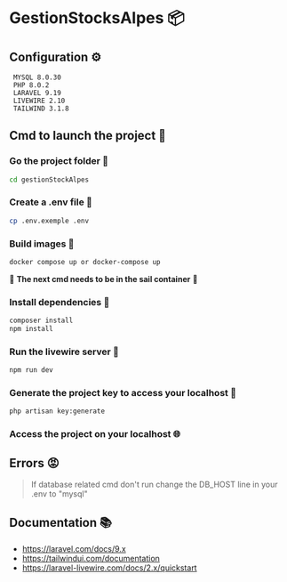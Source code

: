 # GestionStocksAlpes 📦

## Configuration ⚙️

```
 MYSQL 8.0.30
 PHP 8.0.2 
 LARAVEL 9.19 
 LIVEWIRE 2.10 
 TAILWIND 3.1.8
 ```
 
        
## Cmd to launch the project 🚀

### Go the project folder 📂
```bash
cd gestionStockAlpes
```
### Create a .env file :page_facing_up:
```bash
cp .env.exemple .env
```
### Build images 🐳
```bash
docker compose up or docker-compose up
```
  
  
🚨  **The next cmd needs to be in the sail container** 🚨
  
  
### Install dependencies 🐡
```bash
composer install
npm install
```
### Run the livewire server :octopus:
```bash
npm run dev
```
### Generate the project key to access your localhost 🔑
```bash
php artisan key:generate
```
  
### Access the project on your localhost 🌐
  
  
## Errors :rage:

> If database related cmd don't run change the DB_HOST line in your .env to "mysql"

## Documentation 📚
* https://laravel.com/docs/9.x
* https://tailwindui.com/documentation
* https://laravel-livewire.com/docs/2.x/quickstart
